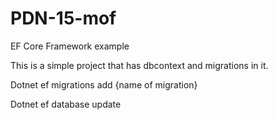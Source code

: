 # PDN-15-mof
EF Core Framework example

This is a simple project that has dbcontext and migrations in it.

Dotnet ef migrations add {name of migration}

Dotnet ef database update

